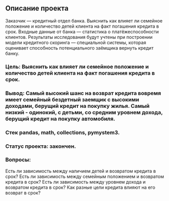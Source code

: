 ## Описание проекта
Заказчик — кредитный отдел банка. Выяснить как влияет ли семейное положение и количество детей клиента на факт погашения кредита в срок. Входные данные от банка — статистика о платёжеспособности клиентов.
Результаты исследования будут учтены при построении модели кредитного скоринга — специальной системы, которая оценивает способность потенциального заёмщика вернуть кредит банку.

### Цель: Выяснить как влияет ли семейное положение и количество детей клиента на факт погашения кредита в срок.
### Вывод: Самый высокий шанс на возврат кредита вовремя имеет семейный бездетный заемщик с высокими доходами, берущий кредит на покупку жилья. Самый низкий - одинокий, с детьми, со средним уровнем дохода, берущий кредит на покупку автомобиля.
### Стек pandas, math, collections, pymystem3.
### Статус проекта: закончен.

### Вопросы:
Есть ли зависимость между наличием детей и возвратом кредита в срок?
Есть ли зависимость между семейным положением и возвратом кредита в срок?
Есть ли зависимость между уровнем дохода и возвратом кредита в срок?
Как разные цели кредита влияют на его возврат в срок?
